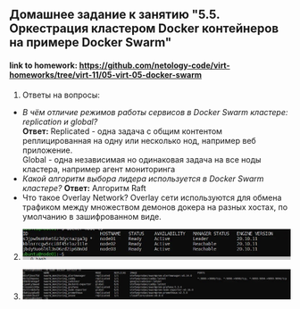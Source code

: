## Домашнее задание к занятию "5.5. Оркестрация кластером Docker контейнеров на примере Docker Swarm"
#### link to homework: https://github.com/netology-code/virt-homeworks/tree/virt-11/05-virt-05-docker-swarm


1. Ответы на вопросы:
* _В чём отличие режимов работы сервисов в Docker Swarm кластере: replication и global?_  
 **Ответ:** Replicated - одна задача с общим контентом реплицированная на одну или несколько нод, например веб приложение.   
Global - одна независимая но одинаковая задача на все ноды кластера, например агент мониторинга
* _Какой алгоритм выбора лидера используется в Docker Swarm кластере?_ **Ответ:** Алгоритм Raft
* Что такое Overlay Network? Overlay сети используются для обмена трафиком между множеством демонов докера на разных хостах, по умолчанию в зашифрованном виде.

2. ![решение](img.png)  


3. ![img_1.png](img_1.png)
